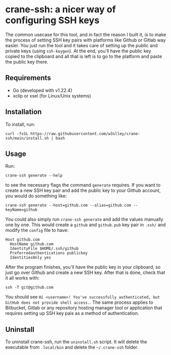 # crane-ssh: a nicer way of configuring SSH keys
The common usecase for this tool, and in fact the reason I built it, is to make the process of setting SSH key pairs with platforms like Github or Gitlab way easier. You just run the tool and it takes care of setting up the public and private keys (using `ssh-keygen`). At the end, you'll have the public key copied to the clipboard and all that is left is to go to the platform and paste the public key there.

## Requirements
- Go (developed with v1.22.4)
- xclip or xsel (for Linux/Unix systems)

## Installation

To install, run:
```
curl -fsSL https://raw.githubusercontent.com/w3slley/crane-ssh/main/install.sh | bash
```

## Usage

Run:
```
crane-ssh generate --help
```

to see the necessary flags the command `generate` requires. If you want to create a new SSH key pair and add the public key to your Github account, you would do something like:
```
crane-ssh generate --host=github.com --alias=github.com --keyName=github
```
You could also simply run `crane-ssh generate` and add the values manually one by one. This would create a `github` and `github.pub` key pair in `.ssh/` and modify the `config` file to have:

```
Host github.com
  HostName github.com
  IdentityFile $HOME/.ssh/github
  Preferredauthentications publickey
  IdentitiesOnly yes
```

After the program finishes, you'll have the public key in your clipboard, so just go over Github and create a new SSH key. After that is done, check that it all works with:

```
ssh -T git@github.com
```

You should see `Hi <username>! You've successfully authenticated, but GitHub does not provide shell access.`. The same process applies to Bitbucket, Gitlab or any repository hosting manager tool or application that requires setting up SSH key pais as a method of authentication.

## Uninstall
To uninstall crane-ssh, run the `uninstall.sh` script. It will delete the executable from `.local/bin` and delete the `~/.crane-ssh` folder.
